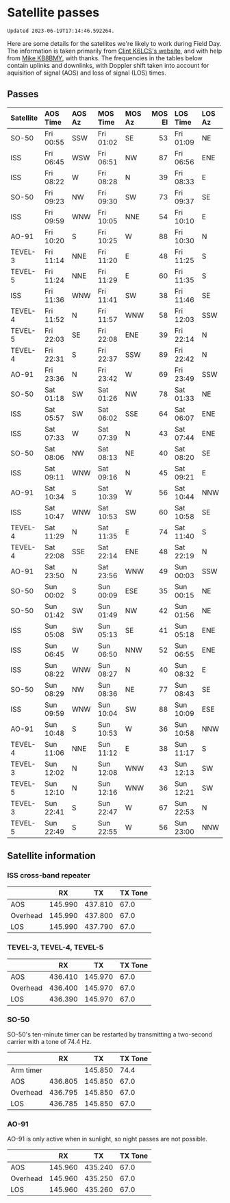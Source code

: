 # Satellite passes

```{note}
Updated 2023-06-19T17:14:46.592264.
```

Here are some details for the satellites we're likely to work during Field Day. The information is taken primarily from [Clint K6LCS's website](https://www.work-sat.com/), and with help from [Mike KB8BMY](http://qrz.com/db/KB8BMY), with thanks. The frequencies in the tables below contain uplinks and downlinks, with Doppler shift taken into account for aquisition of signal (AOS) and loss of signal (LOS) times.


## Passes

| Satellite   | AOS Time   | AOS Az   | MOS Time   | MOS Az   |   MOS El | LOS Time   | LOS Az   |
|:------------|:-----------|:---------|:-----------|:---------|---------:|:-----------|:---------|
| SO-50       | Fri 00:55  | SSW      | Fri 01:02  | SE       |       53 | Fri 01:09  | NE       |
| ISS         | Fri 06:45  | WSW      | Fri 06:51  | NW       |       87 | Fri 06:56  | ENE      |
| ISS         | Fri 08:22  | W        | Fri 08:28  | N        |       39 | Fri 08:33  | E        |
| SO-50       | Fri 09:23  | NW       | Fri 09:30  | SW       |       73 | Fri 09:37  | SE       |
| ISS         | Fri 09:59  | WNW      | Fri 10:05  | NNE      |       54 | Fri 10:10  | E        |
| AO-91       | Fri 10:20  | S        | Fri 10:25  | W        |       88 | Fri 10:30  | N        |
| TEVEL-3     | Fri 11:14  | NNE      | Fri 11:20  | E        |       48 | Fri 11:25  | S        |
| TEVEL-5     | Fri 11:24  | NNE      | Fri 11:29  | E        |       60 | Fri 11:35  | S        |
| ISS         | Fri 11:36  | WNW      | Fri 11:41  | SW       |       38 | Fri 11:46  | SE       |
| TEVEL-4     | Fri 11:52  | N        | Fri 11:57  | WNW      |       58 | Fri 12:03  | SSW      |
| TEVEL-5     | Fri 22:03  | SE       | Fri 22:08  | ENE      |       39 | Fri 22:14  | N        |
| TEVEL-4     | Fri 22:31  | S        | Fri 22:37  | SSW      |       89 | Fri 22:42  | N        |
| AO-91       | Fri 23:36  | N        | Fri 23:42  | W        |       69 | Fri 23:49  | SSW      |
| SO-50       | Sat 01:18  | SW       | Sat 01:26  | NW       |       78 | Sat 01:33  | NE       |
| ISS         | Sat 05:57  | SW       | Sat 06:02  | SSE      |       64 | Sat 06:07  | ENE      |
| ISS         | Sat 07:33  | W        | Sat 07:39  | N        |       43 | Sat 07:44  | ENE      |
| SO-50       | Sat 08:06  | NW       | Sat 08:13  | NE       |       40 | Sat 08:20  | SE       |
| ISS         | Sat 09:11  | WNW      | Sat 09:16  | N        |       45 | Sat 09:21  | E        |
| AO-91       | Sat 10:34  | S        | Sat 10:39  | W        |       56 | Sat 10:44  | NNW      |
| ISS         | Sat 10:47  | WNW      | Sat 10:53  | SW       |       60 | Sat 10:58  | SE       |
| TEVEL-4     | Sat 11:29  | N        | Sat 11:35  | E        |       74 | Sat 11:40  | S        |
| TEVEL-4     | Sat 22:08  | SSE      | Sat 22:14  | ENE      |       48 | Sat 22:19  | N        |
| AO-91       | Sat 23:50  | N        | Sat 23:56  | WNW      |       49 | Sun 00:03  | SSW      |
| SO-50       | Sun 00:02  | S        | Sun 00:09  | ESE      |       35 | Sun 00:15  | NE       |
| SO-50       | Sun 01:42  | SW       | Sun 01:49  | NW       |       42 | Sun 01:56  | NE       |
| ISS         | Sun 05:08  | SW       | Sun 05:13  | SE       |       41 | Sun 05:18  | ENE      |
| ISS         | Sun 06:45  | W        | Sun 06:50  | NNW      |       52 | Sun 06:55  | ENE      |
| ISS         | Sun 08:22  | WNW      | Sun 08:27  | N        |       40 | Sun 08:32  | E        |
| SO-50       | Sun 08:29  | NW       | Sun 08:36  | NE       |       77 | Sun 08:43  | SE       |
| ISS         | Sun 09:59  | WNW      | Sun 10:04  | SW       |       88 | Sun 10:09  | ESE      |
| AO-91       | Sun 10:48  | S        | Sun 10:53  | W        |       36 | Sun 10:58  | NNW      |
| TEVEL-4     | Sun 11:06  | NNE      | Sun 11:12  | E        |       38 | Sun 11:17  | S        |
| TEVEL-3     | Sun 12:02  | N        | Sun 12:08  | WNW      |       43 | Sun 12:13  | SW       |
| TEVEL-5     | Sun 12:10  | N        | Sun 12:16  | WNW      |       36 | Sun 12:21  | SW       |
| TEVEL-3     | Sun 22:41  | S        | Sun 22:47  | W        |       67 | Sun 22:53  | N        |
| TEVEL-5     | Sun 22:49  | S        | Sun 22:55  | W        |       56 | Sun 23:00  | NNW      |


## Satellite information


### ISS cross-band repeater

|          | RX      | TX      | TX Tone |
| -------- | ------- | ------- | ------- |
| AOS      | 145.990 | 437.810 | 67.0    |
| Overhead | 145.990 | 437.800 | 67.0    |
| LOS      | 145.990 | 437.790 | 67.0    |


### TEVEL-3, TEVEL-4, TEVEL-5

|          | RX      | TX      | TX Tone |
| -------- | ------- | ------- | ------- |
| AOS      | 436.410 | 145.970 | 67.0    |
| Overhead | 436.400 | 145.970 | 67.0    |
| LOS      | 436.390 | 145.970 | 67.0    |


### SO-50

SO-50's ten-minute timer can be restarted by transmitting a two-second carrier with a tone of 74.4 Hz.

|           | RX      | TX      | TX Tone |
| --------- | ------- | ------- | ------- |
| Arm timer |         | 145.850 | 74.4    |
| AOS       | 436.805 | 145.850 | 67.0    |
| Overhead  | 436.795 | 145.850 | 67.0    |
| LOS       | 436.785 | 145.850 | 67.0    |


### AO-91

AO-91 is only active when in sunlight, so night passes are not possible.

|          | RX      | TX      | TX Tone |
| -------- | ------- | ------- | ------- |
| AOS      | 145.960 | 435.240 | 67.0    |
| Overhead | 145.960 | 435.250 | 67.0    |
| LOS      | 145.960 | 435.260 | 67.0    |
